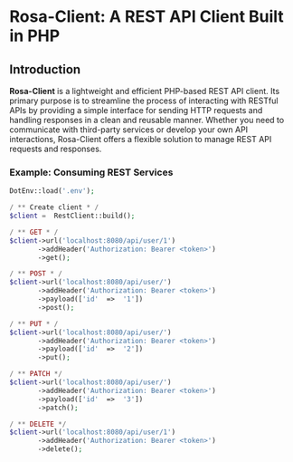 
# Rosa-Client: A REST API Client Built in PHP

## Introduction

**Rosa-Client** is a lightweight and efficient PHP-based REST API client. Its primary purpose is to streamline the process of interacting with RESTful APIs by providing a simple interface for sending HTTP requests and handling responses in a clean and reusable manner. Whether you need to communicate with third-party services or develop your own API interactions, Rosa-Client offers a flexible solution to manage REST API requests and responses.

### Example: Consuming REST Services

```php
DotEnv::load('.env');

/ ** Create client * /
$client =  RestClient::build();

/ ** GET * /
$client->url('localhost:8080/api/user/1')
       ->addHeader('Authorization: Bearer <token>')
       ->get();

/ ** POST * /
$client->url('localhost:8080/api/user/')
       ->addHeader('Authorization: Bearer <token>')
       ->payload(['id'  =>  '1'])
       ->post();

/ ** PUT * /
$client->url('localhost:8080/api/user/')
       ->addHeader('Authorization: Bearer <token>')
       ->payload(['id'  =>  '2'])
       ->put();

/ ** PATCH */
$client->url('localhost:8080/api/user/')
       ->addHeader('Authorization: Bearer <token>')
       ->payload(['id'  =>  '3'])
       ->patch();

/ ** DELETE */
$client->url('localhost:8080/api/user/1')
       ->addHeader('Authorization: Bearer <token>')
       ->delete();
```
